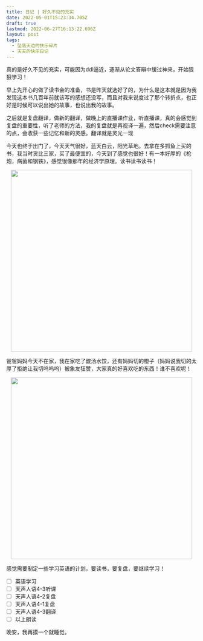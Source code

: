 ```yaml
---
title: 日记 | 好久不见的充实
date: 2022-05-01T15:23:34.705Z
draft: true
lastmod: 2022-06-27T16:13:22.696Z
layout: post
tags:
  - 坠落天边的快乐碎片
  - 天天的快乐日记
---
```

真的是好久不见的充实，可能因为ddl逼近，逐渐从论文答辩中缓过神来，开始狠狠学习！

早上先开心的做了读书会的准备，书是昨天就选好了的，为什么是这本就是因为我发现这本书几百年前就该写的感想还没写，而且对我来说度过了那个转折点，也正好是时候可以说出她的故事，也说出我的故事。

之后就是复盘翻译，做新的翻译，做晚上的直播课作业，听直播课，真的会感觉到复盘的重要性，听了老师的方法，我的复盘就是再视译一遍，然后check需要注意的点，会收获一些记忆和新的灵感。翻译就是灵光一现

今天也终于出门了，今天天气很好，蓝天白云，阳光草地。去拿在多抓鱼上买的书，我当时货比三家，买了最便宜的，今天到了感觉也很好！有一本好厚的《枪炮，病菌和钢铁》，感觉很像那年的经济学原理。读书读书读书！

<p align="center">
    <img src="/uploads/mvimg_20220501_113616.jpg" width="480" />
</p>

爸爸妈妈今天不在家，我在家吃了酸汤水饺，还有妈妈切的橙子（妈妈说我切的太厚了拒绝让我切呜呜呜）被象友狂赞，大家真的好喜欢吃的东西！谁不喜欢呢！

<p align="center">
    <img src="/uploads/mvimg_20220501_153801.jpg" width="480" />
</p>

感觉需要制定一些学习英语的计划，要读书，要复盘，要继续学习！

- [ ] 英语学习
- [ ] 天声人语4-3听课
- [ ] 天声人语4-2复盘
- [ ] 天声人语4-1复盘
- [ ] 天声人语4-3翻译
- [ ] 以上朗读

晚安，我再摸一个就睡觉。